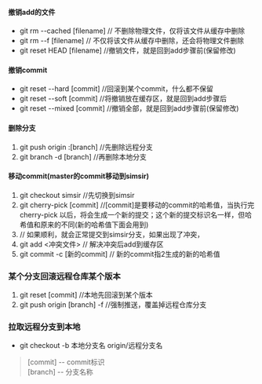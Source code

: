 #### 撤销add的文件
*  git rm --cached [filename] // 不删除物理文件，仅将该文件从缓存中删除
*  git rm --f [filename] // 不仅将该文件从缓存中删除，还会将物理文件删除
*  git reset HEAD [filename]  //撤销文件，就是回到add步骤前(保留修改)

#### 撤销commit
* git reset --hard [commit] //回滚到某个commit，什么都不保留
* git reset --soft [commit] //将撤销放在缓存区，就是回到add步骤后
* git reset --mixed [commit] //撤销全部，就是回到add步骤前(保留修改)

#### 删除分支
1. git push origin :[branch] //先删除远程分支
2. git branch -d [branch] //再删除本地分支

#### 移动commit(master的commit移动到simsir)
1. git checkout simsir //先切换到simsir
2. git cherry-pick [commit] //[commit]是要移动的commit的哈希值，当执行完 cherry-pick 以后，将会生成一个新的提交；这个新的提交标识名一样，但哈希值和原来的不同(新的哈希值下面会用到)
3. // 如果顺利，就会正常提交到simsir分支，如果出现了冲突，
4. git add <冲突文件> // 解决冲突后add到缓存区
5. git commit -c [新的commit] // 新的commit指2生成的新的哈希值

### 某个分支回滚远程仓库某个版本
1. git reset [commit] //本地先回滚到某个版本
2. git push origin [branch] -f //强制推送，覆盖掉远程仓库分支

### 拉取远程分支到本地
* git checkout -b 本地分支名 origin/远程分支名

> [commit] -- commit标识<br>
[branch] -- 分支名称
